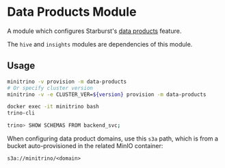 # Data Products Module  

A module which configures Starburst's [data
products](https://docs.starburst.io/latest/data-products.html) feature.

The `hive` and `insights` modules are dependencies of this module.

## Usage

```sh
minitrino -v provision -m data-products
# Or specify cluster version
minitrino -v -e CLUSTER_VER=${version} provision -m data-products

docker exec -it minitrino bash 
trino-cli

trino> SHOW SCHEMAS FROM backend_svc;
```

When configuring data product domains, use this `s3a` path, which is from a
bucket auto-provisioned in the related MinIO container:

```txt
s3a://minitrino/<domain>
```

